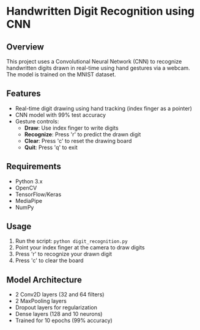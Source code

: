 # Handwritten Digit Recognition using CNN

## Overview
This project uses a Convolutional Neural Network (CNN) to recognize handwritten digits drawn in real-time using hand gestures via a webcam. The model is trained on the MNIST dataset.

## Features
- Real-time digit drawing using hand tracking (index finger as a pointer)
- CNN model with 99% test accuracy
- Gesture controls:
  - **Draw**: Use index finger to write digits
  - **Recognize**: Press 'r' to predict the drawn digit
  - **Clear**: Press 'c' to reset the drawing board
  - **Quit**: Press 'q' to exit

## Requirements
- Python 3.x
- OpenCV
- TensorFlow/Keras
- MediaPipe
- NumPy

## Usage
1. Run the script: `python digit_recognition.py`
2. Point your index finger at the camera to draw digits
3. Press 'r' to recognize your drawn digit
4. Press 'c' to clear the board

## Model Architecture
- 2 Conv2D layers (32 and 64 filters)
- 2 MaxPooling layers
- Dropout layers for regularization
- Dense layers (128 and 10 neurons)
- Trained for 10 epochs (99% accuracy)
